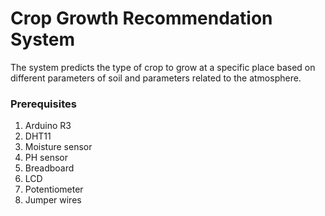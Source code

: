 # Crop Growth Recommendation System
The system predicts the type of crop to grow at a specific place based on different parameters of soil and parameters related to the atmosphere.

### Prerequisites
1. Arduino R3
2. DHT11 
3. Moisture sensor
4. PH sensor
5. Breadboard
6. LCD
7. Potentiometer
8. Jumper wires
